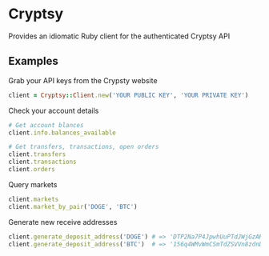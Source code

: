 # Cryptsy

Provides an idiomatic Ruby client for the authenticated Cryptsy API

## Examples

Grab your API keys from the Crypsty website

```ruby
client = Cryptsy::Client.new('YOUR PUBLIC KEY', 'YOUR PRIVATE KEY')
```

Check your account details

```ruby
# Get account blances
client.info.balances_available

# Get transfers, transactions, open orders
client.transfers
client.transactions
client.orders
```

Query markets

```ruby
client.markets
client.market_by_pair('DOGE', 'BTC')
```

Generate new receive addresses

```ruby
client.generate_deposit_address('DOGE') # => 'DTP2Na7P4JpwhUuPTdJWjGzAK9P5VXF5Zd'
client.generate_deposit_address('BTC')  # => '156q4WMvWmCSmTdZSVVn8zdnDFJWZsb6XW'
```
